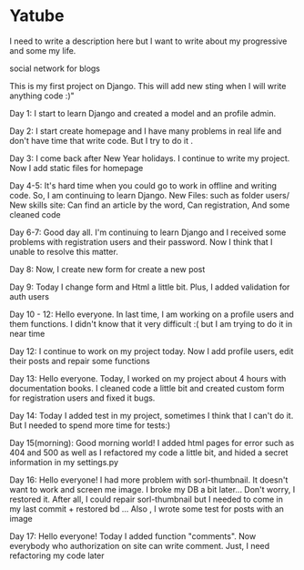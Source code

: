 # Yatube
I need to write a description here but I want to write about my progressive and some my life.

social network for blogs

This is my first project on Django.
This will add new sting when I will write anything code :)"

Day 1: I start to learn Django and created a model and an profile 
admin.

Day 2: I start create homepage and I have many problems in real 
life and don't have time that write code. But I try to do it .

Day 3: I come back after New Year holidays. I continue to write
my project. Now I add static files for homepage

Day 4-5: It's hard time when you could go to work in offline
and writing code. So, I am continuing to learn Django.
    New Files: 
        such as folder users/ 
    New skills site: 
        Can find an article by the word,
        Can registration,
        And some cleaned code
        
Day 6-7: Good day all. I'm continuing to learn Django and 
I received some problems with registration users and 
their password.
Now I think that I unable to resolve this matter.

Day 8: Now, I create new form for create a new post

Day 9: Today I change form and Html a little bit. Plus,
I added validation for auth users

Day 10 - 12: Hello everyone. In last time, I am working on
a profile users and them functions. I didn't know that 
it very difficult :( but I am trying to do it in near time 

Day 12: I continue to work on my project today. Now I add
profile users, edit their posts and repair some functions

Day 13: Hello everyone. Today, I worked on my project about
4 hours with documentation books. I cleaned code a little bit
and created custom form for registration users and fixed it
bugs. 

Day 14: Today I added test in my project, sometimes I think
that I can't do it. But I needed to spend more time for tests:)

Day 15(morning): Good morning world!  I added html pages for error 
such as 404 and 500 as well as I refactored my code a little bit, 
and hided a secret information in my settings.py

Day 16: Hello everyone! I had more problem with sorl-thumbnail.
It doesn't want to work and screen me image. I broke my DB a bit later...
Don't worry, I restored it. After all, I could repair sorl-thumbnail 
but I needed to come in my last commit + restored bd ... 
Also , I wrote some test for posts with an image 

Day 17: Hello everyone! Today I added function "comments". Now 
everybody who authorization on site can write comment. Just, 
I need refactoring my code later
        
